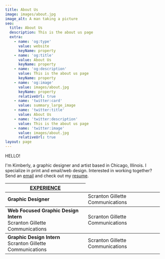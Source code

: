 ```yaml
---
title: About Us
image: images/about.jpg
image_alt: A man taking a picture
seo:
  title: About Us
  description: This is the about us page
  extra:
    - name: 'og:type'
      value: website
      keyName: property
    - name: 'og:title'
      value: About Us
      keyName: property
    - name: 'og:description'
      value: This is the about us page
      keyName: property
    - name: 'og:image'
      value: images/about.jpg
      keyName: property
      relativeUrl: true
    - name: 'twitter:card'
      value: summary_large_image
    - name: 'twitter:title'
      value: About Us
    - name: 'twitter:description'
      value: This is the about us page
    - name: 'twitter:image'
      value: images/about.jpg
      relativeUrl: true
layout: page
---
```

HELLO!

I'm Kimberly, a graphic designer and artist based in Chicago, Illinois. I specialize in print and email/web design. Interested in working together? Send an [email](mailto:kpellikan@gmail.com) and check out my [resume](https://drive.google.com/file/d/1VM-9NWubTgoRr6ZJbJ1Ppfha3JVO304v/view?usp=sharing).

<table>
    <thead>
    <tr>
      <th><u>EXPERIENCE</u></th>
    </tr>
  </thead>
  <tbody>
    <tr>
      <td><strong>Graphic Designer</strong></td>
      <td>Scranton Gillette Communications</td>
    </tr>
  </tbody>
  <tbody>
    <tr>
      <td><strong>Web Focused Graphic Design Intern</strong><br> Scranton Gillette Communications</td>
      <td>Scranton Gillette Communications</td>
    </tr>
  </tbody>
  <tbody>
    <tr>
      <td><strong>Graphic Design Intern</strong><br> Scranton Gillette Communications</td>
      <td>Scranton Gillette Communications</td>
    </tr>
  </tbody>
  
</table>
